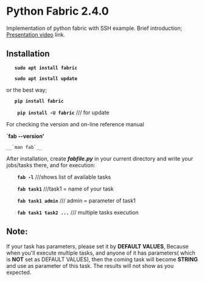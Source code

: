 # Python Fabric 2.4.0
Implementation of python fabric with SSH example.
Brief introduction; [Presentation video](https://linxnerd.wordpress.com/2018/10/10/python-fabric-2.4.0/) link.

## Installation

__`   sudo apt install fabric`__

__`   sudo apt install update`__

or the best way;

__`   pip install fabric`__

__`    pip install -U fabric`__    /// for update

For checking the version and on-line reference manual

__`fab --version'__

    __`man fab`__

After installation, create ***fabfile.py*** in your current directory and write your jobs/tasks there, and for execution:

__`    fab -l`__                  ///shows list of available tasks

__`    fab task1`__              ///task1 = name of your task

__`    fab task1 admin`__        /// admin = parameter of task1

__`    fab task1 task2 ...`__    /// multiple tasks execution


## Note:
If your task has parameters, please set it by **DEFAULT VALUES**, Because when you'll execute
multiple tasks, and anyone of it has parameters( which is __NOT__ set as DEFAULT VALUES), then the
coming task will become __STRING__ and use as parameter of this task. The results will not show as you
expected.
